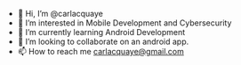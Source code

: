 - 👋 Hi, I’m @carlacquaye
- 👀 I’m interested in Mobile Development and Cybersecurity
- 🌱 I’m currently learning Android Development
- 💞️ I’m looking to collaborate on an android app.
- 📫 How to reach me carlacquaye@gmail.com

<!---
carlacquaye/carlacquaye is a ✨ special ✨ repository because its `README.md` (this file) appears on your GitHub profile.
You can click the Preview link to take a look at your changes.
--->
